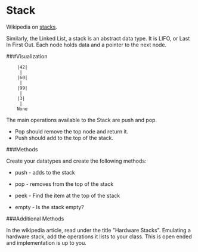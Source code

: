 Stack
=====

Wikipedia on [stacks](http://en.wikipedia.org/wiki/Stack_(abstract_data_type)).  

Similarly, the Linked List, a stack is an abstract data type. It is LIFO, or Last In First Out. Each node holds data and a pointer to the next node.

###Visualization

		|42|
		 |
		|60|
		 |
		|99|
		 |
		|3|
		 |
		None

The main operations available to the Stack are push and pop. 
- Pop should remove the top node and return it. 
- Push should add to the top of the stack.

###Methods

Create your datatypes and create the following methods:

- push - adds to the stack

- pop - removes from the top of the stack

- peek - Find the item at the top of the stack

- empty - Is the stack empty?

###Additional Methods

In the wikipedia article, read under the title "Hardware Stacks". Emulating a hardware stack, add the operations it lists to your class. This is open ended and implementation is up to you.

